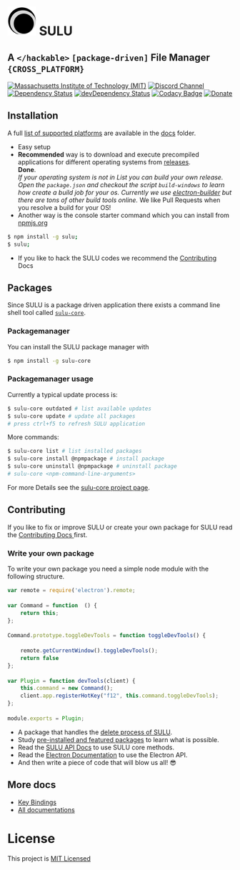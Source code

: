 # ![SULU](src/logo-sm.png) SULU

## A ```</hackable>``` ```[package-driven]``` File Manager ```{CROSS_PLATFORM}```

[![Massachusetts Institute of Technology (MIT)](https://s-a.github.io/license/img/mit.svg)](/LICENSE.md#mit)
[![Discord Channel](https://img.shields.io/badge/discord-testing@reactiflux-738bd7.svg?style=flat-square)](https://discord.gg/rX7hu3D)
[![Dependency Status](https://david-dm.org/sulu-one/sulu.svg)](https://david-dm.org/sulu-one/sulu)
[![devDependency Status](https://david-dm.org/sulu-one/sulu/dev-status.svg)](https://david-dm.org/sulu-one/sulu#info=devDependencies)
[![Codacy Badge](https://www.codacy.com/project/badge/e5ce84ae276649d5ab61f4f1b264e5e0)](https://www.codacy.com/app/stephanahlf/sulu)
[![Donate](http://s-a.github.io/donate/donate.svg)](http://s-a.github.io/donate/)

## Installation

A full [list of supported platforms](docs/supported-platforms.md) are available in the [docs](/docs/) folder.

- Easy setup
 - **Recommended** way is to download and execute precompiled applications for different operating systems from [releases](https://github.com/sulu-one/sulu/releases).  
 **Done**.   
_If your operating system is not in List you can build your own release. Open the ```package.json``` and checkout the script ```build-windows``` to learn how create a build job for your os. Currently we use [electron-builder](https://github.com/electron-userland/electron-builder) but there are tons of other build tools online._ We like Pull Requests when you resolve a build for your OS!
- Another way is the console starter command which you can install from [npmjs.org](https://www.npmjs.com/package/sulu)
```bash
$ npm install -g sulu;
$ sulu;
```
- If you like to hack the SULU codes we recommend the  [Contributing](https://github.com/sulu-one/sulu/blob/master/CONTRIBUTING.md#contributing) Docs

## Packages

Since SULU is a package driven application there exists a command line shell tool called [```sulu-core```](https://github.com/sulu-one/sulu-core).
### Packagemanager

You can install the SULU package manager with

```bash
$ npm install -g sulu-core
```

### Packagemanager usage

Currently a typical update process is:
```bash
$ sulu-core outdated # list available updates
$ sulu-core update # update all packages
# press ctrl+f5 to refresh SULU application
```

More commands:
```bash
$ sulu-core list # list installed packages
$ sulu-core install @npmpackage # install package
$ sulu-core uninstall @npmpackage # uninstall package
# sulu-core <npm-command-line-arguments>
```
For more Details see the [sulu-core project page](https://github.com/sulu-one/sulu-core).

## Contributing

If you like to fix or improve SULU or create your own package for SULU read the [Contributing Docs ](https://github.com/sulu-one/sulu/blob/master/CONTRIBUTING.md#contributing) first.

### Write your own package

To write your own package you need a simple node module with the following structure.
```javascript
var remote = require('electron').remote;

var Command = function  () {
	return this;
};

Command.prototype.toggleDevTools = function toggleDevTools() {

	remote.getCurrentWindow().toggleDevTools();
	return false
};

var Plugin = function devTools(client) {
	this.command = new Command();
	client.app.registerHotKey("f12", this.command.toggleDevTools);
};

module.exports = Plugin;
```

- A package that handles the [delete process of SULU](https://github.com/sulu-one/sulu-file-system-view-delete/blob/5960d1e8cefc847b685e88088d00977b12ecca57/index.js
).
- Study [pre-installed and featured packages](docs/packages.md) to learn what is possible.
- Read the [SULU API Docs](./docs/api.md) to use SULU core methods.
- Read the [Electron Documentation](http://electron.atom.io/docs/api/) to use the Electron API.
- And then write a piece of code that will blow us all! :sunglasses:

## More docs
- [Key Bindings](/docs/key-bindings.md)
- [All documentations](/docs/)

# License
This project is [MIT Licensed](/LICENSE.md)
